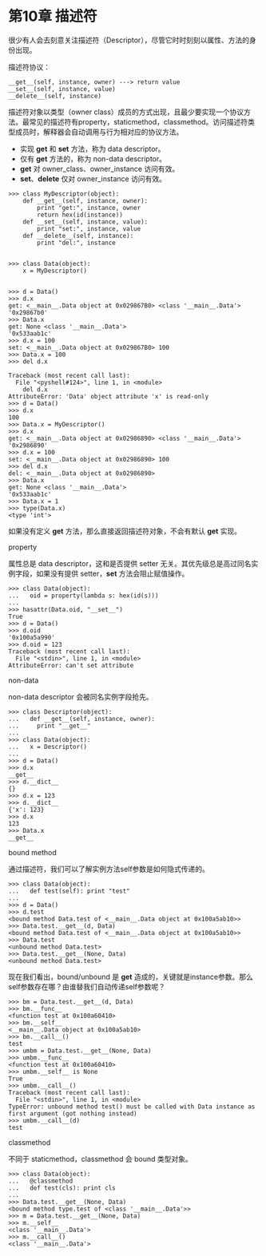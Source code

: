 # 第10章 描述符

很少有人会去刻意关注描述符（Descriptor），尽管它时时刻刻以属性、方法的身份出现。

描述符协议：

```
__get__(self, instance, owner) ---> return value
__set__(self, instance, value)
__delete__(self, instance)
```

描述符对象以类型（owner class）成员的方式出现，且最少要实现一个协议方法。最常见的描述符有property，staticmethod，classmethod。访问描述符类型成员时，解释器会自动调用与行为相对应的协议方法。

* 实现 __get__ 和 __set__ 方法，称为 data descriptor。
* 仅有 __get__ 方法的，称为 non-data descriptor。
* __get__ 对 owner_class、owner_instance 访问有效。
* __set__、__delete__ 仅对 owner_instance 访问有效。

```
>>> class MyDescriptor(object):
	def __get__(self, instance, owner):
		print "get:", instance, owner
		return hex(id(instance))
	def __set__(self, instance, value):
		print "set:", instance, value
	def __delete__(self, instance):
		print "del:", instance

		
>>> class Data(object):
	x = MyDescriptor()

	
>>> d = Data()
>>> d.x
get: <__main__.Data object at 0x029867B0> <class '__main__.Data'>
'0x29867b0'
>>> Data.x
get: None <class '__main__.Data'>
'0x533aab1c'
>>> d.x = 100
set: <__main__.Data object at 0x029867B0> 100
>>> Data.x = 100
>>> del d.x

Traceback (most recent call last):
  File "<pyshell#124>", line 1, in <module>
    del d.x
AttributeError: 'Data' object attribute 'x' is read-only
>>> d = Data()
>>> d.x
100
>>> Data.x = MyDescriptor()
>>> d.x
get: <__main__.Data object at 0x02986890> <class '__main__.Data'>
'0x2986890'
>>> d.x = 100
set: <__main__.Data object at 0x02986890> 100
>>> del d.x
del: <__main__.Data object at 0x02986890>
>>> Data.x
get: None <class '__main__.Data'>
'0x533aab1c'
>>> Data.x = 1
>>> type(Data.x)
<type 'int'>
```

如果没有定义 __get__ 方法，那么直接返回描述符对象，不会有默认 __get__ 实现。

property

属性总是 data descriptor，这和是否提供 setter 无关。其优先级总是高过同名实例字段，如果没有提供 setter，__set__ 方法会阻止赋值操作。

```
>>> class Data(object):
...   oid = property(lambda s: hex(id(s)))
...
>>> hasattr(Data.oid, "__set__")
True
>>> d = Data()
>>> d.oid
'0x100a5a990'
>>> d.oid = 123
Traceback (most recent call last):
  File "<stdin>", line 1, in <module>
AttributeError: can't set attribute
```

non-data

non-data descriptor 会被同名实例字段抢先。

```
>>> class Descriptor(object):
...   def __get__(self, instance, owner):
...     print "__get__"
...
>>> class Data(object):
...   x = Descriptor()
...
>>> d = Data()
>>> d.x
__get__
>>> d.__dict__
{}
>>> d.x = 123
>>> d.__dict__
{'x': 123}
>>> d.x
123
>>> Data.x
__get__
```

bound method

通过描述符，我们可以了解实例方法self参数是如何隐式传递的。

```
>>> class Data(object):
...   def test(self): print "test"
...
>>> d = Data()
>>> d.test
<bound method Data.test of <__main__.Data object at 0x100a5ab10>>
>>> Data.test.__get__(d, Data)
<bound method Data.test of <__main__.Data object at 0x100a5ab10>>
>>> Data.test
<unbound method Data.test>
>>> Data.test.__get__(None, Data)
<unbound method Data.test>
```

现在我们看出，bound/unbound 是 __get__ 造成的，关键就是instance参数。那么self参数存在哪？由谁替我们自动传递self参数呢？

```
>>> bm = Data.test.__get__(d, Data)
>>> bm.__func__
<function test at 0x100a60410>
>>> bm.__self__
<__main__.Data object at 0x100a5ab10>
>>> bm.__call__()
test
>>> umbm = Data.test.__get__(None, Data)
>>> umbm.__func__
<function test at 0x100a60410>
>>> umbm.__self__ is None
True
>>> umbm.__call__()
Traceback (most recent call last):
  File "<stdin>", line 1, in <module>
TypeError: unbound method test() must be called with Data instance as first argument (got nothing instead)
>>> umbm.__call__(d)
test
```

classmethod

不同于 staticmethod，classmethod 会 bound 类型对象。

```
>>> class Data(object):
...   @classmethod
...   def test(cls): print cls
...
>>> Data.test.__get__(None, Data)
<bound method type.test of <class '__main__.Data'>>
>>> m = Data.test.__get__(None, Data)
>>> m.__self__
<class '__main__.Data'>
>>> m.__call__()
<class '__main__.Data'>
```


